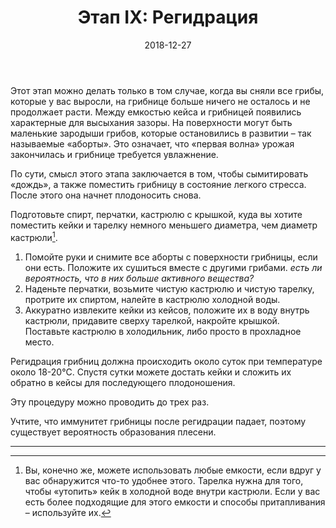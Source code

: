 ﻿---
layout: default
title:  "Этап IX: Регидрация"
date:   2018-12-27
categories: guide

---

Этот этап можно делать только в том случае, когда вы сняли все грибы, которые у вас выросли, на грибнице больше ничего не осталось и не продолжает расти. Между емкостью кейса и грибницей появились характерные для высыхания зазоры. На поверхности могут быть маленькие зародыши грибов, которые остановились в развитии – так называемые «аборты». Это означает, что «первая волна» урожая закончилась и грибнице требуется увлажнение.

По сути, смысл этого этапа заключается в том, чтобы сымитировать «дождь», а также поместить грибницу в состояние легкого стресса. После этого она начнет плодоносить снова.

Подготовьте спирт, перчатки, кастрюлю с крышкой, куда вы хотите поместить кейки и тарелку немного меньшего диаметра, чем диаметр кастрюли[^1].

1. Помойте руки и снимите все аборты с поверхности грибницы, если они есть. Положите их сушиться вместе с другими грибами. *есть ли вероятность, что в них больше активного вещества?*
2. Наденьте перчатки, возьмите чистую кастрюлю и чистую тарелку, протрите их спиртом, налейте в кастрюлю холодной воды.
3. Аккуратно извлеките кейки из кейсов, положите их в воду внутрь кастрюли, придавите сверху тарелкой, накройте крышкой. Поставьте кастрюлю в холодильник, либо просто в прохладное место.

Регидрация грибниц должна происходить около суток при температуре около 18-20°C. Спустя сутки можете достать кейки и сложить их обратно в кейсы для последующего плодоношения.

Эту процедуру можно проводить до трех раз.

Учтите, что иммунитет грибницы после регидрации падает, поэтому существует вероятность образования плесени.
___________________________________________________________________________________

[^1]: Вы, конечно же, можете использовать любые емкости, если вдруг у вас обнаружится что-то удобнее этого. Тарелка нужна для того, чтобы «утопить» кейк в холодной воде внутри кастрюли. Если у вас есть более подходящие для этого емкости и способы притапливания – используйте их.
